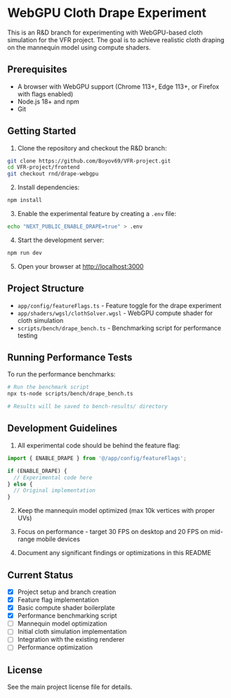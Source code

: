 # WebGPU Cloth Drape Experiment

This is an R&D branch for experimenting with WebGPU-based cloth simulation for the VFR project. The goal is to achieve realistic cloth draping on the mannequin model using compute shaders.

## Prerequisites

- A browser with WebGPU support (Chrome 113+, Edge 113+, or Firefox with flags enabled)
- Node.js 18+ and npm
- Git

## Getting Started

1. Clone the repository and checkout the R&D branch:

```bash
git clone https://github.com/Boyov69/VFR-project.git
cd VFR-project/frontend
git checkout rnd/drape-webgpu
```

2. Install dependencies:

```bash
npm install
```

3. Enable the experimental feature by creating a `.env` file:

```bash
echo "NEXT_PUBLIC_ENABLE_DRAPE=true" > .env
```

4. Start the development server:

```bash
npm run dev
```

5. Open your browser at [http://localhost:3000](http://localhost:3000)

## Project Structure

- `app/config/featureFlags.ts` - Feature toggle for the drape experiment
- `app/shaders/wgsl/clothSolver.wgsl` - WebGPU compute shader for cloth simulation
- `scripts/bench/drape_bench.ts` - Benchmarking script for performance testing

## Running Performance Tests

To run the performance benchmarks:

```bash
# Run the benchmark script
npx ts-node scripts/bench/drape_bench.ts

# Results will be saved to bench-results/ directory
```

## Development Guidelines

1. All experimental code should be behind the feature flag:

```typescript
import { ENABLE_DRAPE } from '@/app/config/featureFlags';

if (ENABLE_DRAPE) {
  // Experimental code here
} else {
  // Original implementation
}
```

2. Keep the mannequin model optimized (max 10k vertices with proper UVs)

3. Focus on performance - target 30 FPS on desktop and 20 FPS on mid-range mobile devices

4. Document any significant findings or optimizations in this README

## Current Status

- [x] Project setup and branch creation
- [x] Feature flag implementation
- [x] Basic compute shader boilerplate
- [x] Performance benchmarking script
- [ ] Mannequin model optimization
- [ ] Initial cloth simulation implementation
- [ ] Integration with the existing renderer
- [ ] Performance optimization

## License

See the main project license file for details.